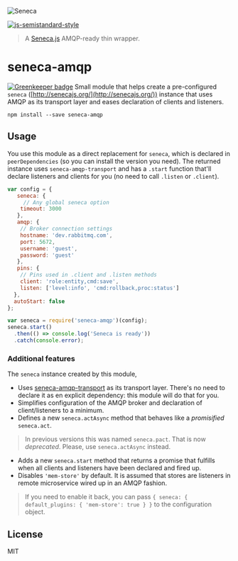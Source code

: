 ![Seneca](http://senecajs.org/files/assets/seneca-logo.png)

[![js-semistandard-style](https://img.shields.io/badge/code%20style-semistandard-brightgreen.svg?style=flat-square)](https://github.com/Flet/semistandard)

> A [Seneca.js][1] AMQP-ready thin wrapper.

# seneca-amqp

[![Greenkeeper badge](https://badges.greenkeeper.io/nfantone/seneca-amqp.svg)](https://greenkeeper.io/)
Small module that helps create a pre-configured `seneca` ([http://senecajs.org/](http://senecajs.org/)) instance that uses AMQP as its transport layer and eases declaration of clients and listeners.


```
npm install --save seneca-amqp
```

## Usage
You use this module as a direct replacement for `seneca`, which is declared in `peerDependencies` (so you can install the version you need). The returned instance uses `seneca-amqp-transport` and has a `.start` function that'll declare listeners and clients for you (no need to call `.listen` or `.client`).

```javascript
var config = {
   seneca: {
     // Any global seneca option
    timeout: 3000
   },
   amqp: {
    // Broker connection settings
    hostname: 'dev.rabbitmq.com',
    port: 5672,
    username: 'guest',
    password: 'guest'
   },
   pins: {
    // Pins used in .client and .listen methods
    client: 'role:entity,cmd:save',
    listen: ['level:info', 'cmd:rollback,proc:status']
  },
  autoStart: false
};

var seneca = require('seneca-amqp')(config);
seneca.start()
  .then(() => console.log('Seneca is ready'))
  .catch(console.error);
```

### Additional features
The `seneca` instance created by this module,
- Uses [seneca-amqp-transport](https://github.com/disintegrator/seneca-amqp-transport) as its transport layer. There's no need to declare it as en explicit dependency: this module will do that for you.
- Simplifies configuration of the AMQP broker and declaration of client/listeners to a minimum.
- Defines a new `seneca.actAsync` method that behaves like a _promisified_ `seneca.act`.

> In previous versions this was named `seneca.pact`. That is now _deprecated_. Please, use `seneca.actAsync` instead.

- Adds a new `seneca.start` method that returns a promise that fulfills when all clients and listeners have been declared and fired up.
- Disables `'mem-store'` by default. It is assumed that stores are listeners in remote microservice wired up in an AMQP fashion.

> If you need to enable it back, you can pass `{ seneca: { default_plugins: { 'mem-store': true } }` to the configuration object.

## License
MIT

[1]: http://senecajs.org/
